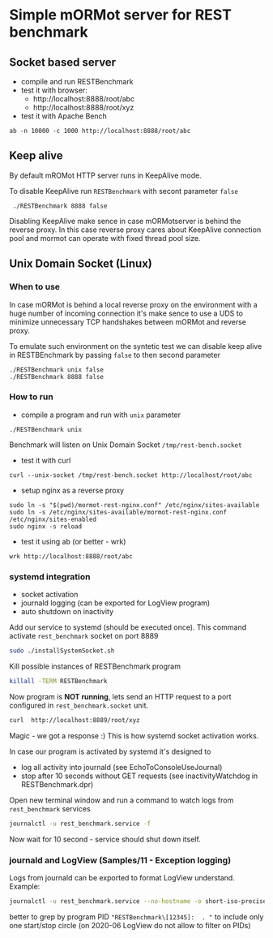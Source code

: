 # Simple mORMot server for REST benchmark

## Socket based server

 - compile and run RESTBenchmark
 - test it with browser:
    - http://localhost:8888/root/abc
    - http://localhost:8888/root/xyz
 - test it with Apache Bench
```
ab -n 10000 -c 1000 http://localhost:8888/root/abc 
```

## Keep alive
 By default mROMot HTTP server runs in KeepAlive mode.

 To disable KeepAlive run `RESTBenchmark` with secont parameter `false`
```
 ./RESTBenchmark 8888 false
```

Disabling KeepAlive make sence in case mORMotserver is behind the reverse proxy.
In this case reverse proxy cares about KeepAlive connection pool and mormot can
operate with fixed thread pool size.

## Unix Domain Socket (Linux)

### When to use
In case mORMot is behind a local reverse proxy on the environment with a
huge number of incoming connection it's make sence to use a UDS to minimize
unnecessary TCP handshakes between mORMot and reverse proxy.

To emulate such environment on the syntetic test we can disable keep alive
in RESTBEnchmark by passing `false` to then second parameter
```
./RESTBenchmark unix false
./RESTBenchmark 8888 false
```

### How to run

 - compile a program and run with `unix` parameter
```
./RESTBenchmark unix
```

 Benchmark will listen on Unix Domain Socket `/tmp/rest-bench.socket`

 - test it with curl
```
curl --unix-socket /tmp/rest-bench.socket http://localhost/root/abc
```

 - setup nginx as a reverse proxy
```
sudo ln -s "$(pwd)/mormot-rest-nginx.conf" /etc/nginx/sites-available
sudo ln -s /etc/nginx/sites-available/mormot-rest-nginx.conf /etc/nginx/sites-enabled
sudo nginx -s reload
```

 - test it using ab (or better - wrk)
```
wrk http://localhost:8888/root/abc
```


### systemd integration

 - socket activation
 - journald logging (can be exported for LogView program)
 - auto shutdown on inactivity

Add our service to systemd (should be executed once).
This command activate `rest_benchmark` socket on port 8889
```bash
sudo ./installSystemSocket.sh
```

Kill possible instances of RESTBenchmark program
```bash
killall -TERM RESTBenchmark
```

Now program is **NOT running**, lets send an HTTP request to a port configured in `rest_benchmark.socket` unit.
```bash
curl  http://localhost:8889/root/xyz
```
Magic - we got a response :) This is how systemd socket activation works.

In case our program is activated by systemd it's designed to 
 - log all activity into journald (see EchoToConsoleUseJournal)
 - stop after 10 seconds without GET requests (see inactivityWatchdog in RESTBenchmark.dpr)

Open new terminal window and run a command to watch logs from `rest_benchmark` services 
```bash
journalctl -u rest_benchmark.service -f
```

Now wait for 10 second - service should shut down itself.

### journald and LogView (Samples/11 - Exception logging) 

Logs from journald can be exported to format LogView understand. Example:
```bash
journalctl -u rest_benchmark.service --no-hostname -o short-iso-precise --since today | grep "RESTBenchmark\[.*\]:  . " > todaysLog.log
``` 
better to grep by program PID `"RESTBenchmark\[12345]:  . "` to include only one start/stop circle (on 2020-06 LogView do not allow to filter on PIDs)

